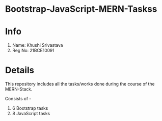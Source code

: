 # Bootstrap-JavaScript-MERN-Taskss
# Info
1) Name: Khushi Srivastava
2) Reg No: 21BCE10091


# Details
This repository includes all the tasks/works done during the course of the MERN-Stack.

Consists of - 
1) 6 Bootstrap tasks
2) 8 JavaScript tasks

